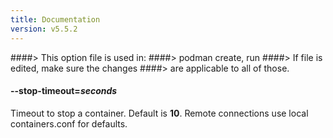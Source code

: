 ```yaml
---
title: Documentation
version: v5.5.2
---
```


####> This option file is used in:
####>   podman create, run
####> If file is edited, make sure the changes
####> are applicable to all of those.
#### **--stop-timeout**=*seconds*

Timeout to stop a container. Default is **10**.
Remote connections use local containers.conf for defaults.

